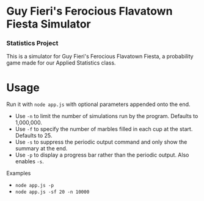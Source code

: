 # Guy Fieri's Ferocious Flavatown Fiesta Simulator
### Statistics Project
This is a simulator for Guy Fieri's Ferocious Flavatown Fiesta, a probability game made for our Applied Statistics class.
# Usage
Run it with `node app.js` with optional parameters appended onto the end.
* Use `-n` to limit the number of simulations run by the program. Defaults to 1,000,000.
* Use `-f` to specify the number of marbles filled in each cup at the start. Defaults to 25.
* Use `-s` to suppress the periodic output command and only show the summary at the end.
* Use `-p` to display a progress bar rather than the periodic output. Also enables `-s`.

Examples
* `node app.js -p`
* `node app.js -sf 20 -n 10000`